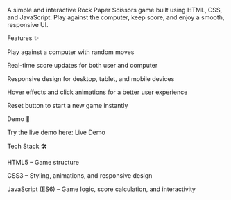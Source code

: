 A simple and interactive Rock Paper Scissors game built using HTML, CSS, and JavaScript. Play against the computer, keep score, and enjoy a smooth, responsive UI.

Features ✨

Play against a computer with random moves

Real-time score updates for both user and computer

Responsive design for desktop, tablet, and mobile devices

Hover effects and click animations for a better user experience

Reset button to start a new game instantly

Demo 🚀

Try the live demo here:
Live Demo

Tech Stack 🛠️

HTML5 – Game structure

CSS3 – Styling, animations, and responsive design

JavaScript (ES6) – Game logic, score calculation, and interactivity
